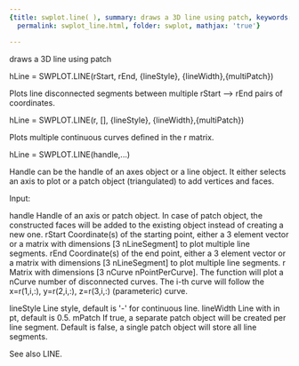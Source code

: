 ```yaml
---
{title: swplot.line( ), summary: draws a 3D line using patch, keywords: sample, sidebar: sw_sidebar,
  permalink: swplot_line.html, folder: swplot, mathjax: 'true'}

---
```

draws a 3D line using patch
 
hLine = SWPLOT.LINE(rStart, rEnd, {lineStyle}, {lineWidth},{multiPatch})
 
Plots line disconnected segments between multiple rStart --> rEnd pairs
of coordinates.
 
hLine = SWPLOT.LINE(r, [], {lineStyle}, {lineWidth},{multiPatch})
 
Plots multiple continuous curves defined in the r matrix.
 
hLine = SWPLOT.LINE(handle,...)
 
Handle can be the handle of an axes object or a line object. It either
selects an axis to plot or a patch object (triangulated) to add vertices
and faces.
 
Input:
 
handle    Handle of an axis or patch object. In case of patch object, the
          constructed faces will be added to the existing object instead
          of creating a new one.
rStart    Coordinate(s) of the starting point, either a 3 element vector or
          a matrix with dimensions [3 nLineSegment] to plot multiple line
          segments.
rEnd      Coordinate(s) of the end point, either a 3 element vector or
          a matrix with dimensions [3 nLineSegment] to plot multiple line
          segments.
r         Matrix with dimensions [3 nCurve nPointPerCurve]. The function
          will plot a nCurve number of disconnected curves. The i-th
          curve will follow the x=r(1,i,:), y=r(2,i,:), z=r(3,i,:)
          (parameteric) curve.
 
lineStyle Line style, default is '-' for continuous line.
lineWidth Line with in pt, default is 0.5.
mPatch    If true, a separate patch object will be created per line
          segment. Default is false, a single patch object will store all
          line segments.
 
See also LINE.
 

